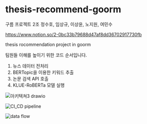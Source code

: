 # thesis-recommend-goorm

구름 프로젝트 2조
정수호, 임상규, 이상윤, 노지원, 여민수

https://www.notion.so/2-0bc33b79688d47af8dd36702917730fb

thesis rocommendation project in goorm



팀원들 이해를 높이기 위한 코드 순서입니다.
1. 뉴스 데이터 전처리
2. BERTopic을 이용한 키워드 추출
3. 논문 검색 API 호출
4. KLUE-RoBERTa 모델 실행


![아키텍쳐3 drawio](https://github.com/suhoJ/thesis-recommend-goorm/assets/95326370/5aff3977-99e6-4119-8edd-219b7ea0266e)

![CI_CD pipeline](https://github.com/suhoJ/thesis-recommend-goorm/assets/95326370/a769a04e-628b-4c52-9688-85a78497d90e)

![data flow](https://github.com/suhoJ/thesis-recommend-goorm/assets/95326370/f6e7588e-2fce-47cb-98ad-d5c84b95ac16)
